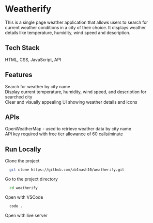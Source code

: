 # Weatherify

This is a single page weather application that allows users to search for current weather conditions in a city of their choice. It displays weather details like temperature, humidity, wind speed and description.

## Tech Stack

HTML, CSS, JavaScript, API

## Features

Search for weather by city name  
Display current temperature, humidity, wind speed, and description for searched city  
Clear and visually appealing UI showing weather details and icons

## APIs

OpenWeatherMap - used to retrieve weather data by city name  
API key required with free tier allowance of 60 calls/minute

## Run Locally

Clone the project

```bash
  git clone https://github.com/ab1nash10/weatherify.git
```

Go to the project directory

```bash
  cd weatherify
```

Open with VSCode

```bash
  code .
```

Open with live server
